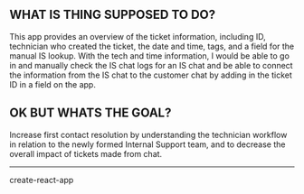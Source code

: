 ## WHAT IS THING SUPPOSED TO DO?

This app provides an overview of the ticket information, including ID, technician who created the ticket, the date and time, tags, and a field for the manual IS lookup. With the tech and time information, I would be able to go in and manually check the IS chat logs for an IS chat and be able to connect the information from the IS chat to the customer chat by adding in the ticket ID in a field on the app. 



## OK BUT WHATS THE GOAL?
Increase first contact resolution by understanding the technician workflow in relation to the newly formed Internal Support team, and to decrease the overall impact of tickets made from chat.























-----------------
create-react-app
